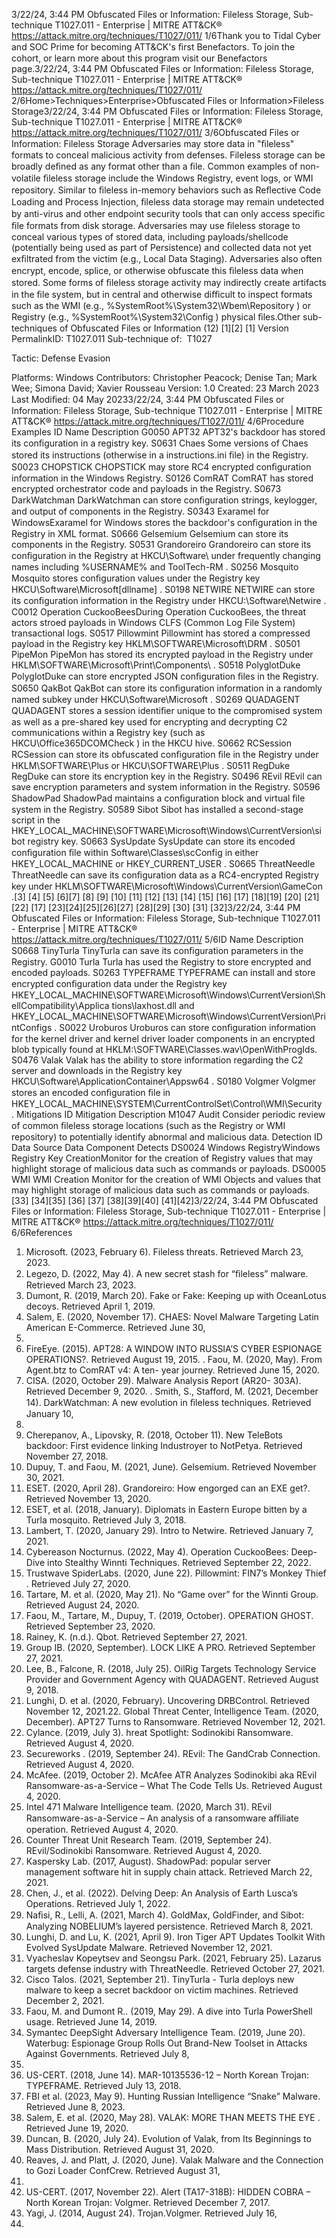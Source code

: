 3/22/24, 3:44 PM Obfuscated Files or Information: Fileless Storage, Sub-technique T1027.011 - Enterprise | MITRE ATT&CK®
https://attack.mitre.org/techniques/T1027/011/ 1/6Thank you to Tidal Cyber and SOC Prime for becoming ATT&CK's ﬁrst Benefactors. To join the cohort, or learn more about this program visit our
Benefactors page.3/22/24, 3:44 PM Obfuscated Files or Information: Fileless Storage, Sub-technique T1027.011 - Enterprise | MITRE ATT&CK®
https://attack.mitre.org/techniques/T1027/011/ 2/6Home>Techniques>Enterprise>Obfuscated Files or Information>Fileless Storage3/22/24, 3:44 PM Obfuscated Files or Information: Fileless Storage, Sub-technique T1027.011 - Enterprise | MITRE ATT&CK®
https://attack.mitre.org/techniques/T1027/011/ 3/6Obfuscated Files or Information: Fileless Storage
Adversaries may store data in "ﬁleless" formats to conceal malicious activity from defenses. Fileless storage can be broadly deﬁned as any
format other than a ﬁle. Common examples of non-volatile ﬁleless storage include the Windows Registry, event logs, or WMI repository.
Similar to ﬁleless in-memory behaviors such as Reﬂective Code Loading and Process Injection, ﬁleless data storage may remain undetected
by anti-virus and other endpoint security tools that can only access speciﬁc ﬁle formats from disk storage.
Adversaries may use ﬁleless storage to conceal various types of stored data, including payloads/shellcode (potentially being used as part of
Persistence) and collected data not yet exﬁltrated from the victim (e.g., Local Data Staging). Adversaries also often encrypt, encode, splice,
or otherwise obfuscate this ﬁleless data when stored.
Some forms of ﬁleless storage activity may indirectly create artifacts in the ﬁle system, but in central and otherwise diﬃcult to inspect
formats such as the WMI (e.g., %SystemRoot%\System32\Wbem\Repository ) or Registry (e.g., %SystemRoot%\System32\Config ) physical
ﬁles.Other sub-techniques of Obfuscated Files or Information (12)
[1][2]
[1]
Version PermalinkID: T1027.011
Sub-technique of:  T1027

Tactic: Defense Evasion

Platforms: Windows
Contributors: Christopher Peacock; Denise Tan; Mark Wee; Simona David; Xavier Rousseau
Version: 1.0
Created: 23 March 2023
Last Modiﬁed: 04 May 20233/22/24, 3:44 PM Obfuscated Files or Information: Fileless Storage, Sub-technique T1027.011 - Enterprise | MITRE ATT&CK®
https://attack.mitre.org/techniques/T1027/011/ 4/6Procedure Examples
ID Name Description
G0050 APT32 APT32's backdoor has stored its conﬁguration in a registry key.
S0631 Chaes Some versions of Chaes stored its instructions (otherwise in a instructions.ini ﬁle) in the Registry.
S0023 CHOPSTICK CHOPSTICK may store RC4 encrypted conﬁguration information in the Windows Registry.
S0126 ComRAT ComRAT has stored encrypted orchestrator code and payloads in the Registry.
S0673 DarkWatchman DarkWatchman can store conﬁguration strings, keylogger, and output of components in the Registry.
S0343 Exaramel for
WindowsExaramel for Windows stores the backdoor's conﬁguration in the Registry in XML format.
S0666 Gelsemium Gelsemium can store its components in the Registry.
S0531 Grandoreiro Grandoreiro can store its conﬁguration in the Registry at HKCU\Software\ under frequently changing
names including %USERNAME% and ToolTech-RM .
S0256 Mosquito Mosquito stores conﬁguration values under the Registry key HKCU\Software\Microsoft[dllname] .
S0198 NETWIRE NETWIRE can store its conﬁguration information in the Registry under HKCU:\Software\Netwire .
C0012 Operation
CuckooBeesDuring Operation CuckooBees, the threat actors stroed payloads in Windows CLFS (Common Log File
System) transactional logs.
S0517 Pillowmint Pillowmint has stored a compressed payload in the Registry key HKLM\SOFTWARE\Microsoft\DRM .
S0501 PipeMon PipeMon has stored its encrypted payload in the Registry under
HKLM\SOFTWARE\Microsoft\Print\Components\ .
S0518 PolyglotDuke PolyglotDuke can store encrypted JSON conﬁguration ﬁles in the Registry.
S0650 QakBot QakBot can store its conﬁguration information in a randomly named subkey under
HKCU\Software\Microsoft .
S0269 QUADAGENT QUADAGENT stores a session identiﬁer unique to the compromised system as well as a pre-shared key
used for encrypting and decrypting C2 communications within a Registry key (such as
HKCU\Office365DCOMCheck ) in the HKCU hive.
S0662 RCSession RCSession can store its obfuscated conﬁguration ﬁle in the Registry under HKLM\SOFTWARE\Plus or
HKCU\SOFTWARE\Plus .
S0511 RegDuke RegDuke can store its encryption key in the Registry.
S0496 REvil REvil can save encryption parameters and system information in the Registry.
S0596 ShadowPad ShadowPad maintains a conﬁguration block and virtual ﬁle system in the Registry.
S0589 Sibot Sibot has installed a second-stage script in the
HKEY\_LOCAL\_MACHINE\SOFTWARE\Microsoft\Windows\CurrentVersion\sibot registry key.
S0663 SysUpdate SysUpdate can store its encoded conﬁguration ﬁle within Software\Classes\scConfig in either
HKEY\_LOCAL\_MACHINE or HKEY\_CURRENT\_USER .
S0665 ThreatNeedle ThreatNeedle can save its conﬁguration data as a RC4-encrypted Registry key under
HKLM\SOFTWARE\Microsoft\Windows\CurrentVersion\GameCon .[3]
[4]
[5]
[6][7]
[8]
[9]
[10]
[11]
[12]
[13]
[14]
[15]
[16]
[17]
[18][19]
[20]
[21][22]
[17]
[23][24][25][26][27]
[28][29]
[30]
[31]
[32]3/22/24, 3:44 PM Obfuscated Files or Information: Fileless Storage, Sub-technique T1027.011 - Enterprise | MITRE ATT&CK®
https://attack.mitre.org/techniques/T1027/011/ 5/6ID Name Description
S0668 TinyTurla TinyTurla can save its conﬁguration parameters in the Registry.
G0010 Turla Turla has used the Registry to store encrypted and encoded payloads.
S0263 TYPEFRAME TYPEFRAME can install and store encrypted conﬁguration data under the Registry key
HKEY\_LOCAL\_MACHINE\SOFTWARE\Microsoft\Windows\CurrentVersion\ShellCompatibility\Applica
tions\laxhost.dll and
HKEY\_LOCAL\_MACHINE\SOFTWARE\Microsoft\Windows\CurrentVersion\PrintConfigs .
S0022 Uroburos Uroburos can store conﬁguration information for the kernel driver and kernel driver loader components in
an encrypted blob typically found at HKLM:\SOFTWARE\Classes\.wav\OpenWithProgIds.
S0476 Valak Valak has the ability to store information regarding the C2 server and downloads in the Registry key
HKCU\Software\ApplicationContainer\Appsw64 .
S0180 Volgmer Volgmer stores an encoded conﬁguration ﬁle in
HKEY\_LOCAL\_MACHINE\SYSTEM\CurrentControlSet\Control\WMI\Security .
Mitigations
ID Mitigation Description
M1047 Audit Consider periodic review of common ﬁleless storage locations (such as the Registry or WMI repository) to
potentially identify abnormal and malicious data.
Detection
ID Data Source Data Component Detects
DS0024 Windows RegistryWindows Registry Key
CreationMonitor for the creation of Registry values that may highlight storage of
malicious data such as commands or payloads.
DS0005 WMI WMI Creation Monitor for the creation of WMI Objects and values that may highlight storage
of malicious data such as commands or payloads.[33]
[34][35]
[36]
[37]
[38][39][40]
[41][42]3/22/24, 3:44 PM Obfuscated Files or Information: Fileless Storage, Sub-technique T1027.011 - Enterprise | MITRE ATT&CK®
https://attack.mitre.org/techniques/T1027/011/ 6/6References
1. Microsoft. (2023, February 6). Fileless threats. Retrieved
March 23, 2023.
2. Legezo, D. (2022, May 4). A new secret stash for “ﬁleless”
malware. Retrieved March 23, 2023.
3. Dumont, R. (2019, March 20). Fake or Fake: Keeping up with
OceanLotus decoys. Retrieved April 1, 2019.
4. Salem, E. (2020, November 17). CHAES: Novel Malware
Targeting Latin American E-Commerce. Retrieved June 30,
2021.
5. FireEye. (2015). APT28: A WINDOW INTO RUSSIA’S CYBER
ESPIONAGE OPERATIONS?. Retrieved August 19, 2015.
. Faou, M. (2020, May). From Agent.btz to ComRAT v4: A ten-
year journey. Retrieved June 15, 2020.
7. CISA. (2020, October 29). Malware Analysis Report (AR20-
303A). Retrieved December 9, 2020.
. Smith, S., Stafford, M. (2021, December 14). DarkWatchman:
A new evolution in ﬁleless techniques. Retrieved January 10,
2022.
9. Cherepanov, A., Lipovsky, R. (2018, October 11). New TeleBots
backdoor: First evidence linking Industroyer to NotPetya.
Retrieved November 27, 2018.
10. Dupuy, T. and Faou, M. (2021, June). Gelsemium. Retrieved
November 30, 2021.
11. ESET. (2020, April 28). Grandoreiro: How engorged can an EXE
get?. Retrieved November 13, 2020.
12. ESET, et al. (2018, January). Diplomats in Eastern Europe
bitten by a Turla mosquito. Retrieved July 3, 2018.
13. Lambert, T. (2020, January 29). Intro to Netwire. Retrieved
January 7, 2021.
14. Cybereason Nocturnus. (2022, May 4). Operation CuckooBees:
Deep-Dive into Stealthy Winnti Techniques. Retrieved
September 22, 2022.
15. Trustwave SpiderLabs. (2020, June 22). Pillowmint: FIN7’s
Monkey Thief . Retrieved July 27, 2020.
1. Tartare, M. et al. (2020, May 21). No “Game over” for the
Winnti Group. Retrieved August 24, 2020.
17. Faou, M., Tartare, M., Dupuy, T. (2019, October). OPERATION
GHOST. Retrieved September 23, 2020.
1. Rainey, K. (n.d.). Qbot. Retrieved September 27, 2021.
19. Group IB. (2020, September). LOCK LIKE A PRO. Retrieved
September 27, 2021.
20. Lee, B., Falcone, R. (2018, July 25). OilRig Targets Technology
Service Provider and Government Agency with QUADAGENT.
Retrieved August 9, 2018.
21. Lunghi, D. et al. (2020, February). Uncovering DRBControl.
Retrieved November 12, 2021.22. Global Threat Center, Intelligence Team. (2020, December).
APT27 Turns to Ransomware. Retrieved November 12, 2021.
23. Cylance. (2019, July 3). hreat Spotlight: Sodinokibi
Ransomware. Retrieved August 4, 2020.
24. Secureworks . (2019, September 24). REvil: The GandCrab
Connection. Retrieved August 4, 2020.
25. McAfee. (2019, October 2). McAfee ATR Analyzes Sodinokibi
aka REvil Ransomware-as-a-Service – What The Code Tells
Us. Retrieved August 4, 2020.
2. Intel 471 Malware Intelligence team. (2020, March 31). REvil
Ransomware-as-a-Service – An analysis of a ransomware
aﬃliate operation. Retrieved August 4, 2020.
27. Counter Threat Unit Research Team. (2019, September 24).
REvil/Sodinokibi Ransomware. Retrieved August 4, 2020.
2. Kaspersky Lab. (2017, August). ShadowPad: popular server
management software hit in supply chain attack. Retrieved
March 22, 2021.
29. Chen, J., et al. (2022). Delving Deep: An Analysis of Earth
Lusca’s Operations. Retrieved July 1, 2022.
30. Naﬁsi, R., Lelli, A. (2021, March 4). GoldMax, GoldFinder, and
Sibot: Analyzing NOBELIUM’s layered persistence. Retrieved
March 8, 2021.
31. Lunghi, D. and Lu, K. (2021, April 9). Iron Tiger APT Updates
Toolkit With Evolved SysUpdate Malware. Retrieved November
12, 2021.
32. Vyacheslav Kopeytsev and Seongsu Park. (2021, February
25). Lazarus targets defense industry with ThreatNeedle.
Retrieved October 27, 2021.
33. Cisco Talos. (2021, September 21). TinyTurla - Turla deploys
new malware to keep a secret backdoor on victim machines.
Retrieved December 2, 2021.
34. Faou, M. and Dumont R.. (2019, May 29). A dive into Turla
PowerShell usage. Retrieved June 14, 2019.
35. Symantec DeepSight Adversary Intelligence Team. (2019,
June 20). Waterbug: Espionage Group Rolls Out Brand-New
Toolset in Attacks Against Governments. Retrieved July 8,
2019.
3. US-CERT. (2018, June 14). MAR-10135536-12 – North Korean
Trojan: TYPEFRAME. Retrieved July 13, 2018.
37. FBI et al. (2023, May 9). Hunting Russian Intelligence “Snake”
Malware. Retrieved June 8, 2023.
3. Salem, E. et al. (2020, May 28). VALAK: MORE THAN MEETS
THE EYE . Retrieved June 19, 2020.
39. Duncan, B. (2020, July 24). Evolution of Valak, from Its
Beginnings to Mass Distribution. Retrieved August 31, 2020.
40. Reaves, J. and Platt, J. (2020, June). Valak Malware and the
Connection to Gozi Loader ConfCrew. Retrieved August 31,
2020.
41. US-CERT. (2017, November 22). Alert (TA17-318B): HIDDEN
COBRA – North Korean Trojan: Volgmer. Retrieved December
7, 2017.
42. Yagi, J. (2014, August 24). Trojan.Volgmer. Retrieved July 16,
2018.